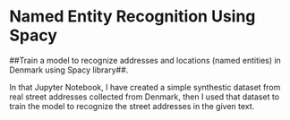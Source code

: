 # Named Entity Recognition Using Spacy


##Train a model to recognize addresses and locations (named entities) in Denmark using Spacy library##.

In that Jupyter Notebook, I have created a simple synthestic dataset from real street addresses collected from Denmark, then I used that dataset to train the model to recognize the street addresses in the given text.
